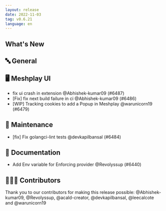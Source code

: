```yaml
---
layout: release
date: 2022-11-03
tag: v0.6.21
language: en
---
```


## What's New
## 🔤 General
## 🖥 Meshplay UI

- fix ui crash in extension @Abhishek-kumar09 (#6487)
- [Fix] fix next build failure in ci @Abhishek-kumar09 (#6486)
- [WIP] Tracking cookies to add a Popup in Meshplay @warunicorn19 (#6479)

## 🧰 Maintenance

- [fix] Fix golangci-lint tests @devkapilbansal (#6484)

## 📖 Documentation

- Add Env variable for Enforcing provider @Revolyssup (#6440)

## 👨🏽‍💻 Contributors

Thank you to our contributors for making this release possible:
@Abhishek-kumar09, @Revolyssup, @acald-creator, @devkapilbansal, @leecalcote and @warunicorn19
